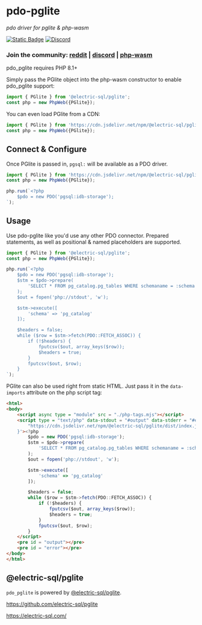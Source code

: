# pdo-pglite

*pdo driver for pglite & php-wasm*

[![Static Badge](https://img.shields.io/badge/reddit-always%20online-336699?style=for-the-badge&logo=reddit)](https://www.reddit.com/r/phpwasm/) [![Discord](https://img.shields.io/discord/1199824765666463835?style=for-the-badge&logo=discord&link=https%3A%2F%2Fdiscord.gg%2Fj8VZzju7gJ)](https://discord.gg/j8VZzju7gJ)

### Join the community: [reddit](https://www.reddit.com/r/phpwasm/) | [discord](https://discord.gg/j8VZzju7gJ) | [php-wasm](https://github.com/seanmorris/php-wasm)

pdo_pglite requires PHP 8.1+

Simply pass the PGlite object into the php-wasm constructor to enable pdo_pglite support:

```javascript
import { PGlite } from '@electric-sql/pglite';
const php = new PhpWeb({PGlite});
```

You can even load PGlite from a CDN:

```javascript
import { PGlite } from 'https://cdn.jsdelivr.net/npm/@electric-sql/pglite/dist/index.js';
const php = new PhpWeb({PGlite});
```

## Connect & Configure

Once PGlite is passed in, `pgsql:` will be available as a PDO driver.

```javascript
import { PGlite } from 'https://cdn.jsdelivr.net/npm/@electric-sql/pglite/dist/index.js';
const php = new PhpWeb({PGlite});

php.run(`<?php
    $pdo = new PDO('pgsql:idb-storage');
`);
```

## Usage

Use pdo-pglite like you'd use any other PDO connector. Prepared statements, as well as positional & named placeholders are supported.

```javascript
import { PGlite } from '@electric-sql/pglite';
const php = new PhpWeb({PGlite});

php.run(`<?php
    $pdo = new PDO('pgsql:idb-storage');
    $stm = $pdo->prepare(
        'SELECT * FROM pg_catalog.pg_tables WHERE schemaname = :schema'
    );
    $out = fopen('php://stdout', 'w');

    $stm->execute([
        'schema' => 'pg_catalog'
    ]);

    $headers = false;
    while ($row = $stm->fetch(PDO::FETCH_ASSOC)) {
        if (!$headers) {
            fputcsv($out, array_keys($row));
            $headers = true;
        }
        fputcsv($out, $row);
    }
`);
```

PGlite can also be used right from static HTML. Just pass it in the `data-imports` attribute on the php script tag:

```html
<html>
<body>
    <script async type = "module" src = "./php-tags.mjs"></script>
    <script type = "text/php" data-stdout = "#output" data-stderr = "#error" data-imports = '{
        "https://cdn.jsdelivr.net/npm/@electric-sql/pglite/dist/index.js": ["PGlite"]
    }'><?php
        $pdo = new PDO('pgsql:idb-storage');
        $stm = $pdo->prepare(
            'SELECT * FROM pg_catalog.pg_tables WHERE schemaname = :schema'
        );
        $out = fopen('php://stdout', 'w');

        $stm->execute([
            'schema' => 'pg_catalog'
        ]);

        $headers = false;
        while ($row = $stm->fetch(PDO::FETCH_ASSOC)) {
            if (!$headers) {
                fputcsv($out, array_keys($row));
                $headers = true;
            }
            fputcsv($out, $row);
        }
    </script>
    <pre id = "output"></pre>
    <pre id = "error"></pre>
</body>
</html>
```

## @electric-sql/pglite

`pdo_pglite` is powered by [@electric-sql/pglite](https://electric-sql.com/).

https://github.com/electric-sql/pglite

https://electric-sql.com/



